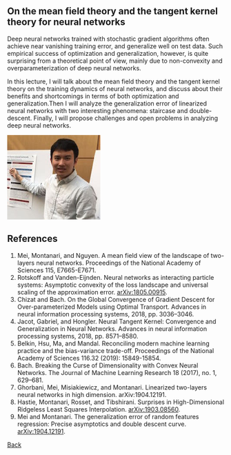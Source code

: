 ## On the mean field theory and the tangent kernel theory for neural networks

Deep neural networks trained with stochastic gradient algorithms often achieve near vanishing training error, and generalize well on test data. Such empirical success of optimization and generalization, however, is quite surprising from a theoretical point of view, mainly due to non-convexity and overparameterization of deep neural networks. 

In this lecture, I will talk about the mean field theory and the tangent kernel theory on the training dynamics of neural networks, and discuss about their benefits and shortcomings in terms of both optimization and generalization.Then I will analyze the generalization error of linearized neural networks with two interesting phenomena: staircase and double-descent. Finally, I will propose challenges and open problems in analyzing deep neural networks. 

![Song Mei](/assets/img/SongMei.jpg)  

## References
1. Mei, Montanari, and Nguyen. A mean field view of the landscape of two-layers neural networks. Proceedings of the National Academy of Sciences 115, E7665-E7671.
2. Rotskoff and Vanden-Eijnden. Neural networks as interacting particle systems: Asymptotic convexity of the loss landscape and universal scaling of the approximation error. [arXiv:1805.00915](arXiv:1805.00915).
3. Chizat and Bach. On the Global Convergence of Gradient Descent for Over-parameterized Models using Optimal Transport. Advances in neural information processing systems, 2018, pp. 3036–3046.
4. Jacot, Gabriel, and Hongler. Neural Tangent Kernel: Convergence and Generalization in Neural Networks. Advances in neural information processing systems, 2018, pp. 8571–8580.
5. Belkin, Hsu, Ma, and Mandal. Reconciling modern machine learning practice and the bias-variance trade-off. Proceedings of the National Academy of Sciences 116.32 (2019): 15849-15854.
6. Bach. Breaking the Curse of Dimensionality with Convex Neural Networks. The Journal of Machine Learning Research 18 (2017), no. 1, 629–681.
7. Ghorbani, Mei, Misiakiewicz, and Montanari. Linearized two-layers neural networks in high dimension. arXiv:1904.12191. 
8. Hastie, Montanari, Rosset, and Tibshirani. Surprises in High-Dimensional Ridgeless Least Squares Interpolation. [arXiv:1903.08560](arXiv:1903.08560).
9. Mei and Montanari. The generalization error of random features regression: Precise asymptotics and double descent curve. [arXiv:1904.12191](arXiv:1904.12191).

[Back](./)
